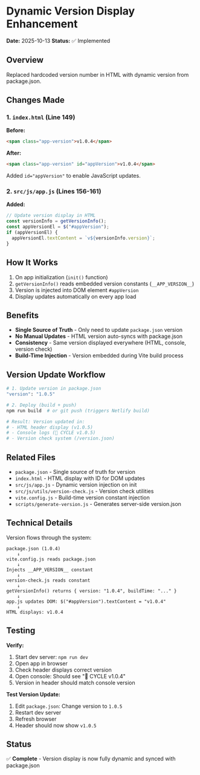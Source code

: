 # Dynamic Version Display Enhancement

**Date:** 2025-10-13
**Status:** ✅ Implemented

## Overview

Replaced hardcoded version number in HTML with dynamic version from package.json.

## Changes Made

### 1. `index.html` (Line 149)
**Before:**
```html
<span class="app-version">v1.0.4</span>
```

**After:**
```html
<span class="app-version" id="appVersion">v1.0.4</span>
```

Added `id="appVersion"` to enable JavaScript updates.

### 2. `src/js/app.js` (Lines 156-161)
**Added:**
```javascript
// Update version display in HTML
const versionInfo = getVersionInfo();
const appVersionEl = $("#appVersion");
if (appVersionEl) {
  appVersionEl.textContent = `v${versionInfo.version}`;
}
```

## How It Works

1. On app initialization (`init()` function)
2. `getVersionInfo()` reads embedded version constants (`__APP_VERSION__`)
3. Version is injected into DOM element `#appVersion`
4. Display updates automatically on every app load

## Benefits

- **Single Source of Truth** - Only need to update `package.json` version
- **No Manual Updates** - HTML version auto-syncs with package.json
- **Consistency** - Same version displayed everywhere (HTML, console, version check)
- **Build-Time Injection** - Version embedded during Vite build process

## Version Update Workflow

```bash
# 1. Update version in package.json
"version": "1.0.5"

# 2. Deploy (build + push)
npm run build  # or git push (triggers Netlify build)

# Result: Version updated in:
# - HTML header display (v1.0.5)
# - Console logs (🚀 CYCLE v1.0.5)
# - Version check system (/version.json)
```

## Related Files

- `package.json` - Single source of truth for version
- `index.html` - HTML display with ID for DOM updates
- `src/js/app.js` - Dynamic version injection on init
- `src/js/utils/version-check.js` - Version check utilities
- `vite.config.js` - Build-time version constant injection
- `scripts/generate-version.js` - Generates server-side version.json

## Technical Details

Version flows through the system:

```
package.json (1.0.4)
    ↓
vite.config.js reads package.json
    ↓
Injects __APP_VERSION__ constant
    ↓
version-check.js reads constant
    ↓
getVersionInfo() returns { version: "1.0.4", buildTime: "..." }
    ↓
app.js updates DOM: $("#appVersion").textContent = "v1.0.4"
    ↓
HTML displays: v1.0.4
```

## Testing

**Verify:**
1. Start dev server: `npm run dev`
2. Open app in browser
3. Check header displays correct version
4. Open console: Should see "🚀 CYCLE v1.0.4"
5. Version in header should match console version

**Test Version Update:**
1. Edit `package.json`: Change version to `1.0.5`
2. Restart dev server
3. Refresh browser
4. Header should now show `v1.0.5`

## Status

✅ **Complete** - Version display is now fully dynamic and synced with package.json
